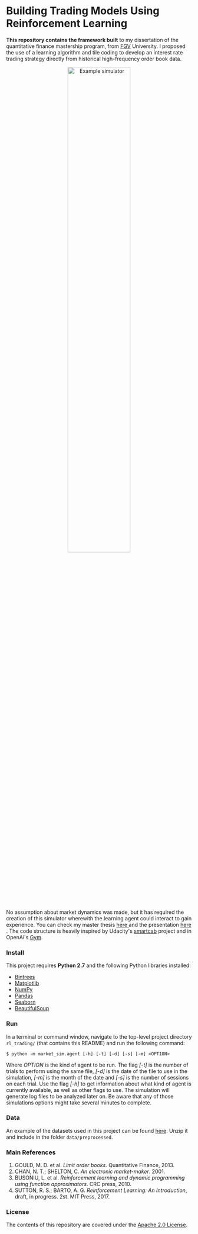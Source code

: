 Building Trading Models Using Reinforcement Learning
==================


**This repository contains the framework built** to my dissertation of the quantitative finance mastership program, from [FGV](http://portal.fgv.br/en/news/fgv-among-worlds-10-best-think-tanks) University. I proposed the use of a learning algorithm and tile coding to develop an interest rate trading strategy directly from historical high-frequency order book data.

<p align="center"><img src="book_sim.gif" alt="Example simulator" width="58%" style="middle"></p>

No assumption about market dynamics was made, but it has required the creation of this simulator wherewith the learning agent could interact to gain experience. You can check my master thesis <a href="" target="_blank">here </a> and the presentation <a href="https://ucaiado.github.io/AdaptativeTrading_Model/" target="_blank">here </a>. The code structure is heavily inspired by Udacity's [smartcab](https://github.com/udacity/machine-learning/tree/master/projects/smartcab) project and in OpenAi's [Gym](https://github.com/openai/gym).


### Install
This project requires **Python 2.7** and the following Python libraries installed:

- [Bintrees](https://pypi.python.org/pypi/bintrees/2.0.2)
- [Matplotlib](http://matplotlib.org/)
- [NumPy](http://www.numpy.org/)
- [Pandas](http://pandas.pydata.org)
- [Seaborn](https://web.stanford.edu/~mwaskom/software/seaborn/)
- [BeautifulSoup](https://pypi.python.org/pypi/beautifulsoup4)


### Run
In a terminal or command window, navigate to the top-level project directory `rl_trading/` (that contains this README) and run the following command:

```shell
$ python -m market_sim.agent [-h] [-t] [-d] [-s] [-m] <OPTION>
```

Where *OPTION* is the kind of agent to be run. The flag *[-t]* is the number of trials to perform using the same file, *[-d]* is the date of the file to use in the simulation, *[-m]* is the month of the date and *[-s]* is the number of sessions on each trial. Use the flag *[-h]* to get information about what kind of agent is currently available, as well as other flags to use. The simulation will generate log files to be analyzed later on. Be aware that any of those simulations options might take several minutes to complete.


### Data
An example of the datasets used in this project can be found [here](https://www.dropbox.com/s/xo5ul1h3hmtfw1k/201702.zip?dl=0). Unzip it and include in the folder `data/preprocessed`.


### Main References
1. GOULD, M. D. et al. *Limit order books*. Quantitative Finance, 2013.
2. CHAN, N. T.; SHELTON, C. *An electronic market-maker*. 2001.
3. BUSONIU, L. et al. *Reinforcement learning and dynamic programming using function approximators*. CRC press, 2010.
4. SUTTON, R. S.; BARTO, A. G. *Reinforcement Learning: An Introduction*, draft, in progress. 2st. MIT Press, 2017.

### License
The contents of this repository are covered under the [Apache 2.0 License](LICENSE.md).
